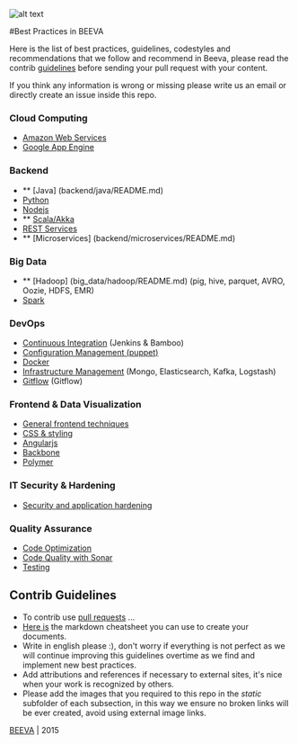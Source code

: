 ![alt text](https://github.com/beeva/beeva-best-practices/blob/master/static/horizontal-beeva-logo.png "BEEVA")

#Best Practices in BEEVA

Here is the list of best practices, guidelines, codestyles and recommendations that we follow and recommend in Beeva, please read the contrib [guidelines](#contrib-guidelines) before sending your pull request with your content.

If you think any information is wrong or missing please write us an email or directly create an issue inside this repo.

### Cloud Computing
* [Amazon Web Services](cloud/aws/README.md)
* [Google App Engine](cloud/gae/README.md)

### Backend
* ** [Java] (backend/java/README.md)
* [Python](backend/python/README.md)
* [Nodejs](backend/nodejs/README.md)
* ** [Scala/Akka](backend/akka/README.md)
* [REST Services](backend/rest/README.md)
* ** [Microservices] (backend/microservices/README.md)

### Big Data
* ** [Hadoop] (big_data/hadoop/README.md) (pig, hive, parquet, AVRO, Oozie, HDFS, EMR)
* [Spark](big_data/spark/README.md)

### DevOps
* [Continuous Integration](devops/continuous_integration/README.md) (Jenkins & Bamboo)
* [Configuration Management (puppet)](devops/configuration_management/README.md)
* [Docker](devops/docker/README.md)
* [Infrastructure Management](devops/infrastructure/README.md) (Mongo, Elasticsearch, Kafka, Logstash)
* [Gitflow](devops/gitflow/README.md) (Gitflow)

### Frontend & Data Visualization
* [General frontend techniques](frontend/general/README.md)
* [CSS & styling](frontend/styling/README.md)
* [Angularjs](frontend/angular/README.md)
* [Backbone](frontend/backbone/README.md)
* [Polymer](frontend/polymer/README.md)

### IT Security & Hardening
* [Security and application hardening](it_security/security_hardening/README.md)

### Quality Assurance
* [Code Optimization](qa_testing/code_optimization/README.md)
* [Code Quality with Sonar](qa_testing/sonar/README.md)
* [Testing](qa_testing/testing/README.md)


## Contrib Guidelines
* To contrib use [pull requests](https://help.github.com/articles/using-pull-requests/) ...
* [Here is](https://github.com/adam-p/markdown-here/wiki/Markdown-Cheatsheet) the markdown cheatsheet you can use to create your documents.
* Write in english please :), don't worry if everything is not perfect as we will continue improving this guidelines overtime as we find and implement new best practices.
* Add attributions and references if necessary to external sites, it's nice when your work is recognized by others.
* Please add the images that you required to this repo in the *static* subfolder of each subsection, in this way we ensure no broken links will be ever created, avoid using external image links.

[BEEVA](http://www.beeva.com) | 2015
